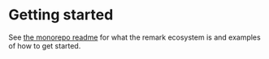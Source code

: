 # Getting started

See [the monorepo readme][remark] for what the remark ecosystem is and examples
of how to get started.

[remark]: https://github.com/remarkjs/remark

